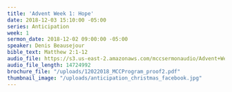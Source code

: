 ```yaml
---
title: 'Advent Week 1: Hope'
date: 2018-12-03 15:10:00 -05:00
series: Anticipation
week: 1
sermon_date: 2018-12-02 09:00:00 -05:00
speaker: Denis Beausejour
bible_text: Matthew 2:1-12
audio_file: https://s3.us-east-2.amazonaws.com/mccsermonaudio/Advent+Week+1_+Hope.lite.mp3
audio_file_length: 14724992
brochure_file: "/uploads/12022018_MCCProgram_proof2.pdf"
thumbnail_image: "/uploads/anticipation_christmas_facebook.jpg"
---
```



